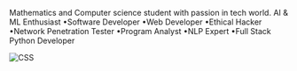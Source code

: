 Mathematics and Computer science student with passion in tech world.
AI & ML Enthusiast 
•Software Developer 
•Web Developer
•Ethical Hacker 
•Network Penetration Tester 
•Program Analyst 
•NLP Expert 
•Full Stack Python Developer


![CSS](https://www.pngwing.com/en/free-png-vffgt)

